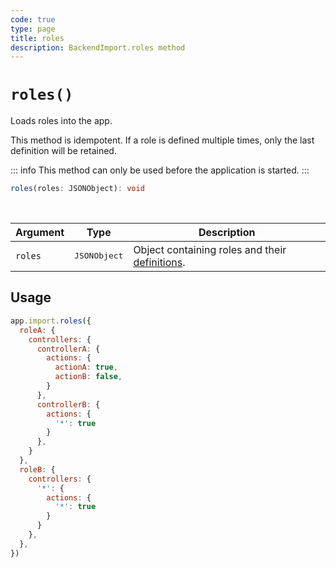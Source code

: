 ```yaml
---
code: true
type: page
title: roles
description: BackendImport.roles method
---
```


# `roles()`

<SinceBadge version="auto-version" />
<CustomBadge type="error" text="Experimental: non-backward compatible changes or removal may occur in any future release."/>

Loads roles into the app.

This method is idempotent. If a role is defined multiple times, only the last definition will be retained.

::: info
This method can only be used before the application is started.
:::

```ts
roles(roles: JSONObject): void
```

<br/>

| Argument | Type                  | Description                   |
|----------|-----------------------|-------------------------------|
| `roles`  | <pre>JSONObject</pre> | Object containing roles and their [definitions](/core/2/guides/main-concepts/permissions#roles). |

## Usage

```js
app.import.roles({
  roleA: {
    controllers: {
      controllerA: {
        actions: {
          actionA: true,
          actionB: false,
        }
      },
      controllerB: {
        actions: {
          '*': true
        }
      },
    }
  },
  roleB: {
    controllers: {
      '*': {
        actions: {
          '*': true
        }
      }
    },
  },
})
```
